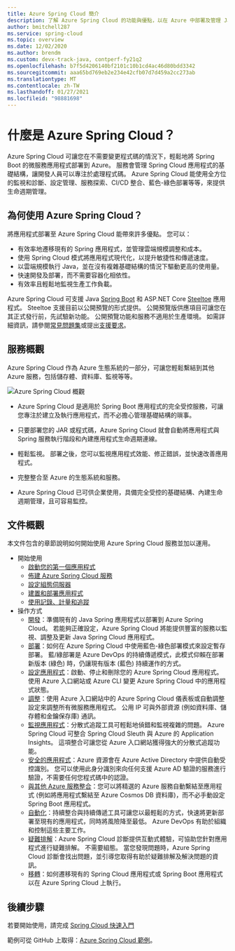 ```yaml
---
title: Azure Spring Cloud 簡介
description: 了解 Azure Spring Cloud 的功能與優點，以在 Azure 中部署及管理 Java Spring 應用程式。
author: bmitchell287
ms.service: spring-cloud
ms.topic: overview
ms.date: 12/02/2020
ms.author: brendm
ms.custom: devx-track-java, contperf-fy21q2
ms.openlocfilehash: b7f5d4206140bf2101c10b1cd4ac46d80bdd3342
ms.sourcegitcommit: aaa65bd769eb2e234e42cfb07d7d459a2cc273ab
ms.translationtype: MT
ms.contentlocale: zh-TW
ms.lasthandoff: 01/27/2021
ms.locfileid: "98881698"
---
```

# <a name="what-is-azure-spring-cloud"></a>什麼是 Azure Spring Cloud？

Azure Spring Cloud 可讓您在不需要變更程式碼的情況下，輕鬆地將 Spring Boot 的微服務應用程式部署到 Azure。  服務會管理 Spring Cloud 應用程式的基礎結構，讓開發人員可以專注於處理程式碼。  Azure Spring Cloud 能使用全方位的監視和診斷、設定管理、服務探索、CI/CD 整合、藍色-綠色部署等等，來提供生命週期管理。

## <a name="why-use-azure-spring-cloud"></a>為何使用 Azure Spring Cloud？

將應用程式部署至 Azure Spring Cloud 能帶來許多優點。  您可以：
* 有效率地遷移現有的 Spring 應用程式，並管理雲端規模調整和成本。
* 使用 Spring Cloud 模式將應用程式現代化，以提升敏捷性和傳遞速度。
* 以雲端規模執行 Java，並在沒有複雜基礎結構的情況下驅動更高的使用量。
* 快速開發及部署，而不需要容器化相依性。
* 有效率且輕鬆地監視生產工作負載。

Azure Spring Cloud 可支援 Java [Spring Boot](https://spring.io/projects/spring-boot) 和 ASP.NET Core [Steeltoe](https://steeltoe.io/) 應用程式。 Steeltoe 支援目前以公開預覽的形式提供。 公開預覽版供應項目可讓您在其正式發行前，先試驗新功能。 公開預覽功能和服務不適用於生產環境。 如需詳細資訊，請參閱[常見問題集](https://azure.microsoft.com/support/faq/)或提出[支援要求](../azure-portal/supportability/how-to-create-azure-support-request.md)。

## <a name="service-overview"></a>服務概觀

Azure Spring Cloud 作為 Azure 生態系統的一部分，可讓您輕鬆繫結到其他 Azure 服務，包括儲存體、資料庫、監視等等。  

  ![Azure Spring Cloud 概觀](media/spring-cloud-principles/azure-spring-cloud-overview.png)

* Azure Spring Cloud 是適用於 Spring Boot 應用程式的完全受控服務，可讓您專注於建立及執行應用程式，而不必擔心管理基礎結構的瑣事。

* 只要部署您的 JAR 或程式碼，Azure Spring Cloud 就會自動將應用程式與 Spring 服務執行階段和內建應用程式生命週期連線。

* 輕鬆監視。 部署之後，您可以監視應用程式效能、修正錯誤，並快速改善應用程式。 

* 完整整合至 Azure 的生態系統和服務。

* Azure Spring Cloud 已可供企業使用，具備完全受控的基礎結構、內建生命週期管理，且可容易監控。

## <a name="documentation-overview"></a>文件概觀
本文件包含的章節說明如何開始使用 Azure Spring Cloud 服務並加以運用。

* 開始使用
    * [啟動您的第一個應用程式](spring-cloud-quickstart.md)
    * [佈建 Azure Spring Cloud 服務](spring-cloud-quickstart-provision-service-instance.md)
    * [設定組態伺服器]()
    * [建置和部署應用程式](spring-cloud-quickstart-deploy-apps.md)
    * [使用記錄、計量和追蹤](spring-cloud-quickstart-logs-metrics-tracing.md)
* 操作方式
    * [開發](spring-cloud-tutorial-prepare-app-deployment.md)：準備現有的 Java Spring 應用程式以部署到 Azure Spring Cloud。 若能夠正確設定，Azure Spring Cloud 將能提供豐富的服務以監視、調整及更新 Java Spring Cloud 應用程式。
    * [部署](spring-cloud-howto-staging-environment.md)：如何在 Azure Spring Cloud 中使用藍色-綠色部署模式來設定暫存部署。 藍/綠部署是 Azure DevOps 的持續傳遞模式，此模式仰賴在部署新版本 (綠色) 時，仍讓現有版本 (藍色) 持續運作的方式。
    * [設定應用程式](spring-cloud-howto-start-stop-delete.md)：啟動、停止和刪除您的 Azure Spring Cloud 應用程式。 使用 Azure 入口網站或 Azure CLI 變更 Azure Spring Cloud 中的應用程式狀態。
    * [調整](spring-cloud-tutorial-scale-manual.md)：使用 Azure 入口網站中的 Azure Spring Cloud 儀表板或自動調整設定來調整所有微服務應用程式。 公用 IP 可與外部資源 (例如資料庫、儲存體和金鑰保存庫) 通訊。
    * [監視應用程式](spring-cloud-tutorial-distributed-tracing.md)：分散式追蹤工具可輕鬆地偵錯和監視複雜的問題。 Azure Spring Cloud 可整合 Spring Cloud Sleuth 與 Azure 的 Application Insights。 這項整合可讓您從 Azure 入口網站獲得強大的分散式追蹤功能。
    * [安全的應用程式](spring-cloud-howto-enable-system-assigned-managed-identity.md)：Azure 資源會在 Azure Active Directory 中提供自動受控識別。 您可以使用此身分識別來向任何支援 Azure AD 驗證的服務進行驗證，不需要任何您程式碼中的認證。
    * [與其他 Azure 服務整合](spring-cloud-tutorial-bind-cosmos.md)：您可以將精選的 Azure 服務自動繫結至應用程式 (例如將應用程式繫結至 Azure Cosmos DB 資料庫)，而不必手動設定 Spring Boot 應用程式。
    * [自動化](spring-cloud-howto-cicd.md)：持續整合與持續傳遞工具可讓您以最輕鬆的方式，快速將更新部署至現有的應用程式，同時將風險降至最低。 Azure DevOps 有助於組織和控制這些主要工作。 
    * [疑難排解](spring-cloud-howto-self-diagnose-solve.md)：Azure Spring Cloud 診斷提供互動式體驗，可協助您針對應用程式進行疑難排解。 不需要組態。 當您發現問題時，Azure Spring Cloud 診斷會找出問題，並引導您取得有助於疑難排解及解決問題的資訊。
    * [移轉](/azure/developer/java/migration/migrate-spring-boot-to-azure-spring-cloud)：如何遷移現有的 Spring Cloud 應用程式或 Spring Boot 應用程式以在 Azure Spring Cloud 上執行。

## <a name="next-steps"></a>後續步驟

若要開始使用，請完成 [Spring Cloud 快速入門](spring-cloud-quickstart.md)

範例可從 GitHub 上取得：[Azure Spring Cloud 範例](https://github.com/Azure-Samples/Azure-Spring-Cloud-Samples/tree/master/)。